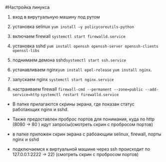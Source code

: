 #Настройка линукса
1. вход в вирутуальную машину под рутом
2. установка selinux `yum install –y policycoreutils-python`


3. включаем firewall `systemctl start firewalld.service`

4. установка sshd `yum install openssh openssh-server openssh-clients openssl-libs`

5. поднимаем демона sshd`systemctl start ssh.service`

6. устанавливаем nginx`yum install epel-release`
`yum install nginx`. 

7. запускаем nginx `systemctl start nginx.service`


8. настраиваем firewall 
`firewall-cmd --permanent --zone=public --add-service=http`
`systemctl restart firewalld.service`

* В папке прилагаются скрины экрана, где показан статус работающих nginx и sshd.

* Также предоставлен проброс портов для понимания, куда по http (8080 -> 80 ) идут запросы(смотреть скрин с пробросом портов)

* в папке приложен скрин экрана с рабоающим selinux, firewall, порты nginx и sshd 

* подключаемся к виртуальной машине через ssh происходит по 127.0.0.1:2222 -> 22) (смотреть скрин с пробросом портов)
